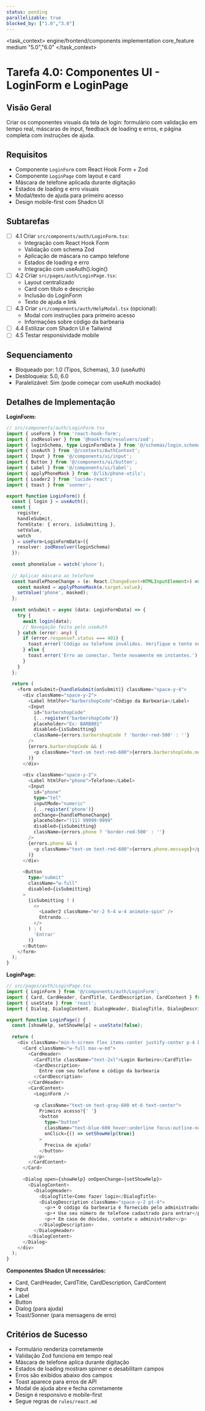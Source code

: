 ```yaml
---
status: pending
parallelizable: true
blocked_by: ["1.0","3.0"]
---
```


<task_context>
<domain>engine/frontend/components</domain>
<type>implementation</type>
<scope>core_feature</scope>
<complexity>medium</complexity>
<dependencies></dependencies>
<unblocks>"5.0","6.0"</unblocks>
</task_context>

# Tarefa 4.0: Componentes UI - LoginForm e LoginPage

## Visão Geral
Criar os componentes visuais da tela de login: formulário com validação em tempo real, máscaras de input, feedback de loading e erros, e página completa com instruções de ajuda.

## Requisitos
- Componente `LoginForm` com React Hook Form + Zod
- Componente `LoginPage` com layout e card
- Máscara de telefone aplicada durante digitação
- Estados de loading e erro visuais
- Modal/texto de ajuda para primeiro acesso
- Design mobile-first com Shadcn UI

## Subtarefas
- [ ] 4.1 Criar `src/components/auth/LoginForm.tsx`:
  - Integração com React Hook Form
  - Validação com schema Zod
  - Aplicação de máscara no campo telefone
  - Estados de loading e erro
  - Integração com useAuth().login()
- [ ] 4.2 Criar `src/pages/auth/LoginPage.tsx`:
  - Layout centralizado
  - Card com título e descrição
  - Inclusão do LoginForm
  - Texto de ajuda e link
- [ ] 4.3 Criar `src/components/auth/HelpModal.tsx` (opcional):
  - Modal com instruções para primeiro acesso
  - Informações sobre código da barbearia
- [ ] 4.4 Estilizar com Shadcn UI e Tailwind
- [ ] 4.5 Testar responsividade mobile

## Sequenciamento
- Bloqueado por: 1.0 (Tipos, Schemas), 3.0 (useAuth)
- Desbloqueia: 5.0, 6.0
- Paralelizável: Sim (pode começar com useAuth mockado)

## Detalhes de Implementação

**LoginForm:**
```typescript
// src/components/auth/LoginForm.tsx
import { useForm } from 'react-hook-form';
import { zodResolver } from '@hookform/resolvers/zod';
import { loginSchema, type LoginFormData } from '@/schemas/login.schema';
import { useAuth } from '@/contexts/AuthContext';
import { Input } from '@/components/ui/input';
import { Button } from '@/components/ui/button';
import { Label } from '@/components/ui/label';
import { applyPhoneMask } from '@/lib/phone-utils';
import { Loader2 } from 'lucide-react';
import { toast } from 'sonner';

export function LoginForm() {
  const { login } = useAuth();
  const {
    register,
    handleSubmit,
    formState: { errors, isSubmitting },
    setValue,
    watch
  } = useForm<LoginFormData>({
    resolver: zodResolver(loginSchema)
  });
  
  const phoneValue = watch('phone');
  
  // Aplicar máscara ao telefone
  const handlePhoneChange = (e: React.ChangeEvent<HTMLInputElement>) => {
    const masked = applyPhoneMask(e.target.value);
    setValue('phone', masked);
  };
  
  const onSubmit = async (data: LoginFormData) => {
    try {
      await login(data);
      // Navegação feita pelo useAuth
    } catch (error: any) {
      if (error.response?.status === 401) {
        toast.error('Código ou telefone inválidos. Verifique e tente novamente.');
      } else {
        toast.error('Erro ao conectar. Tente novamente em instantes.');
      }
    }
  };
  
  return (
    <form onSubmit={handleSubmit(onSubmit)} className="space-y-4">
      <div className="space-y-2">
        <Label htmlFor="barbershopCode">Código da Barbearia</Label>
        <Input
          id="barbershopCode"
          {...register('barbershopCode')}
          placeholder="Ex: BARB001"
          disabled={isSubmitting}
          className={errors.barbershopCode ? 'border-red-500' : ''}
        />
        {errors.barbershopCode && (
          <p className="text-sm text-red-600">{errors.barbershopCode.message}</p>
        )}
      </div>
      
      <div className="space-y-2">
        <Label htmlFor="phone">Telefone</Label>
        <Input
          id="phone"
          type="tel"
          inputMode="numeric"
          {...register('phone')}
          onChange={handlePhoneChange}
          placeholder="(11) 99999-9999"
          disabled={isSubmitting}
          className={errors.phone ? 'border-red-500' : ''}
        />
        {errors.phone && (
          <p className="text-sm text-red-600">{errors.phone.message}</p>
        )}
      </div>
      
      <Button
        type="submit"
        className="w-full"
        disabled={isSubmitting}
      >
        {isSubmitting ? (
          <>
            <Loader2 className="mr-2 h-4 w-4 animate-spin" />
            Entrando...
          </>
        ) : (
          'Entrar'
        )}
      </Button>
    </form>
  );
}
```

**LoginPage:**
```typescript
// src/pages/auth/LoginPage.tsx
import { LoginForm } from '@/components/auth/LoginForm';
import { Card, CardHeader, CardTitle, CardDescription, CardContent } from '@/components/ui/card';
import { useState } from 'react';
import { Dialog, DialogContent, DialogHeader, DialogTitle, DialogDescription } from '@/components/ui/dialog';

export function LoginPage() {
  const [showHelp, setShowHelp] = useState(false);
  
  return (
    <div className="min-h-screen flex items-center justify-center p-4 bg-gray-50">
      <Card className="w-full max-w-md">
        <CardHeader>
          <CardTitle className="text-2xl">Login Barbeiro</CardTitle>
          <CardDescription>
            Entre com seu telefone e código da barbearia
          </CardDescription>
        </CardHeader>
        <CardContent>
          <LoginForm />
          
          <p className="text-sm text-gray-600 mt-6 text-center">
            Primeiro acesso?{' '}
            <button
              type="button"
              className="text-blue-600 hover:underline focus:outline-none"
              onClick={() => setShowHelp(true)}
            >
              Precisa de ajuda?
            </button>
          </p>
        </CardContent>
      </Card>
      
      <Dialog open={showHelp} onOpenChange={setShowHelp}>
        <DialogContent>
          <DialogHeader>
            <DialogTitle>Como fazer login</DialogTitle>
            <DialogDescription className="space-y-2 pt-4">
              <p>• O código da barbearia é fornecido pelo administrador da sua barbearia</p>
              <p>• Use seu número de telefone cadastrado para entrar</p>
              <p>• Em caso de dúvidas, contate o administrador</p>
            </DialogDescription>
          </DialogHeader>
        </DialogContent>
      </Dialog>
    </div>
  );
}
```

**Componentes Shadcn UI necessários:**
- Card, CardHeader, CardTitle, CardDescription, CardContent
- Input
- Label
- Button
- Dialog (para ajuda)
- Toast/Sonner (para mensagens de erro)

## Critérios de Sucesso
- Formulário renderiza corretamente
- Validação Zod funciona em tempo real
- Máscara de telefone aplica durante digitação
- Estados de loading mostram spinner e desabilitam campos
- Erros são exibidos abaixo dos campos
- Toast aparece para erros de API
- Modal de ajuda abre e fecha corretamente
- Design é responsivo e mobile-first
- Segue regras de `rules/react.md`
